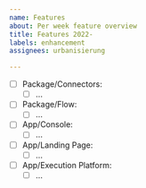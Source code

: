 ```yaml
---
name: Features
about: Per week feature overview
title: Features 2022-
labels: enhancement
assignees: urbanisierung

---
```


- [ ] Package/Connectors:
  - [ ] ...
- [ ] Package/Flow:
  - [ ] ...
- [ ] App/Console:
  - [ ] ...
- [ ] App/Landing Page:
  - [ ] ...
- [ ] App/Execution Platform:
  - [ ] ...

